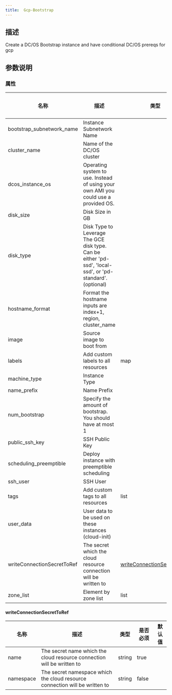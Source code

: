 ```yaml
---
title:  Gcp-Bootstrap
---
```


## 描述

Create a DC/OS Bootstrap instance and have conditional DC/OS prereqs for gcp

## 参数说明


### 属性

 名称 | 描述 | 类型 | 是否必须 | 默认值 
 ------------ | ------------- | ------------- | ------------- | ------------- 
 bootstrap_subnetwork_name | Instance Subnetwork Name |  | true |  
 cluster_name | Name of the DC/OS cluster |  | true |  
 dcos_instance_os | Operating system to use. Instead of using your own AMI you could use a provided OS. |  | false |  
 disk_size | Disk Size in GB |  | true |  
 disk_type | Disk Type to Leverage The GCE disk type. Can be either 'pd-ssd', 'local-ssd', or 'pd-standard'. (optional) |  | true |  
 hostname_format | Format the hostname inputs are index+1, region, cluster_name |  | false |  
 image | Source image to boot from |  | true |  
 labels | Add custom labels to all resources | map | false |  
 machine_type | Instance Type |  | true |  
 name_prefix | Name Prefix |  | false |  
 num_bootstrap | Specify the amount of bootstrap. You should have at most 1 |  | false |  
 public_ssh_key | SSH Public Key |  | true |  
 scheduling_preemptible | Deploy instance with preemptible scheduling |  | false |  
 ssh_user | SSH User |  | true |  
 tags | Add custom tags to all resources | list | false |  
 user_data | User data to be used on these instances (cloud-init) |  | false |  
 writeConnectionSecretToRef | The secret which the cloud resource connection will be written to | [writeConnectionSecretToRef](#writeConnectionSecretToRef) | false |  
 zone_list | Element by zone list | list | false |  


#### writeConnectionSecretToRef

 名称 | 描述 | 类型 | 是否必须 | 默认值 
 ------------ | ------------- | ------------- | ------------- | ------------- 
 name | The secret name which the cloud resource connection will be written to | string | true |  
 namespace | The secret namespace which the cloud resource connection will be written to | string | false |  
